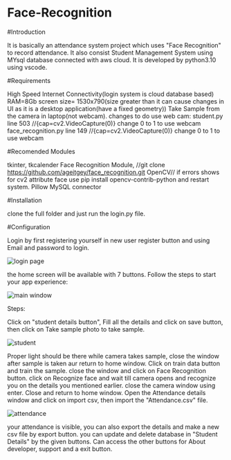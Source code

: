 # Face-Recognition

#Introduction

It is basically an attendance system project which uses "Face Recognition" to record attendance.
It also consist Student Management System using MYsql database connected with aws cloud.
It is developed by python3.10 using vscode.


#Requirements

High Speed Internet Connectivity(login system is cloud database based)
RAM=8Gb
screen size= 1530x790(size greater than it can cause changes in UI as it is a desktop application(have a fixed geometry))
Take Sample from the camera in laptop(not webcam). changes to do use web cam:
student.py line 503 //{cap=cv2.VideoCapture(0)} change 0 to 1 to use webcam
face_recognition.py line 149  //{cap=cv2.VideoCapture(0)} change 0 to 1 to use webcam


#Recomended Modules

tkinter, tkcalender
Face Recognition Module, //git clone https://github.com/ageitgey/face_recognition.git
OpenCV// if errors shows for cv2 attribute face use pip install opencv-contrib-python and restart system.
Pillow
MySQL connector


#Installation

clone the full folder and just run the login.py file.


#Configuration

Login by first registering yourself in new user register button and using Email and password to login.

![login page](https://user-images.githubusercontent.com/106368999/171094182-82ae4845-7e32-4b1e-b805-448a06b1e80a.png)


the home screen will be available with 7 buttons. Follow the steps to start your app experience:

![main window](https://user-images.githubusercontent.com/106368999/171094212-21647433-3c1d-41de-a288-bafa4a373cab.png)


Steps:

Click on "student details button", Fill all the details and click on save button, then click on Take sample photo to take sample.

![student](https://user-images.githubusercontent.com/106368999/171094277-07d85fc3-291b-4c18-9683-1bae7cf06da6.png)


Proper light should be there while camera takes sample, close the window after sample is taken aur return to home window.
Click on train data button and train the sample. close the window and click on Face Recognition button.
click on Recognize face and wait till camera opens and recognize you on the details you mentioned earlier.
close the camera window using enter. Close and return to home window.
Open the Attendance details window and click on import csv, then import the "Attendance.csv" file.

![attendance](https://user-images.githubusercontent.com/106368999/171094315-ecb13203-a0d4-43a3-8877-8da00f728692.png)


your attendance is visible, you can also export the details and make a new csv file by export button.
you can update and delete database in "Student Details" by the given buttons.
Can access the other buttons for About developer, support and a exit button.
